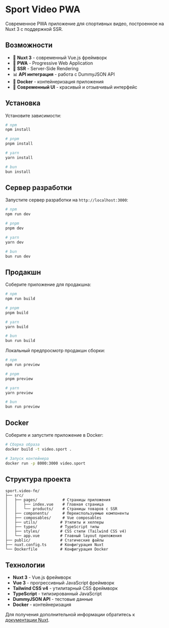 # Sport Video PWA

Современное PWA приложение для спортивных видео, построенное на Nuxt 3 с поддержкой SSR.

## Возможности

- 🚀 **Nuxt 3** - современный Vue.js фреймворк
- 📱 **PWA** - Progressive Web Application
- 🔄 **SSR** - Server-Side Rendering
- 📊 **API интеграция** - работа с DummyJSON API
- 🐳 **Docker** - контейнеризация приложения
- 🎨 **Современный UI** - красивый и отзывчивый интерфейс

## Установка

Установите зависимости:

```bash
# npm
npm install

# pnpm
pnpm install

# yarn
yarn install

# bun
bun install
```

## Сервер разработки

Запустите сервер разработки на `http://localhost:3000`:

```bash
# npm
npm run dev

# pnpm
pnpm dev

# yarn
yarn dev

# bun
bun run dev
```

## Продакшн

Соберите приложение для продакшна:

```bash
# npm
npm run build

# pnpm
pnpm build

# yarn
yarn build

# bun
bun run build
```

Локальный предпросмотр продакшн сборки:

```bash
# npm
npm run preview

# pnpm
pnpm preview

# yarn
yarn preview

# bun
bun run preview
```

## Docker

Соберите и запустите приложение в Docker:

```bash
# Сборка образа
docker build -t video.sport .

# Запуск контейнера
docker run -p 8000:3000 video.sport
```

## Структура проекта

```
sport.video-fe/
├── src/
│   ├── pages/           # Страницы приложения
│   │   ├── index.vue    # Главная страница
│   │   └── products/    # Страницы товаров с SSR
│   ├── components/      # Переиспользуемые компоненты
│   ├── composables/     # Vue composables
│   ├── utils/          # Утилиты и хелперы
│   ├── types/          # TypeScript типы
│   ├── styles/         # CSS стили (Tailwind CSS v4)
│   └── app.vue         # Главный layout приложения
├── public/             # Статические файлы
├── nuxt.config.ts      # Конфигурация Nuxt
└── Dockerfile          # Конфигурация Docker
```

## Технологии

- **Nuxt 3** - Vue.js фреймворк
- **Vue 3** - прогрессивный JavaScript фреймворк
- **Tailwind CSS v4** - утилитарный CSS фреймворк
- **TypeScript** - типизированный JavaScript
- **DummyJSON API** - тестовые данные
- **Docker** - контейнеризация

Для получения дополнительной информации обратитесь к [документации Nuxt](https://nuxt.com/docs/getting-started/introduction).
